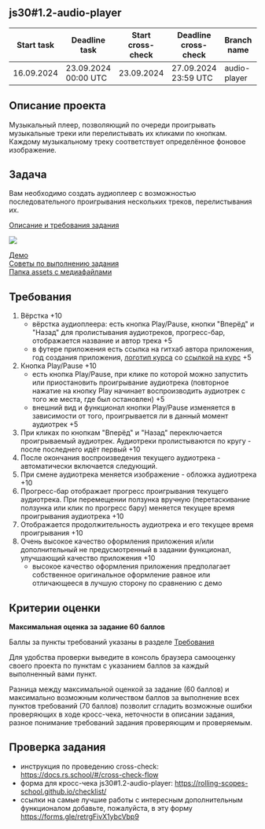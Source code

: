 ## js30#1.2-audio-player

| Start task | Deadline task        | Start cross-check | Deadline cross-check | Branch name  | Folder name  |
| ---------- | -------------------- | ----------------- | -------------------- | ------------ | ------------ |
| 16.09.2024 | 23.09.2024 00:00 UTC | 23.09.2024        | 27.09.2024 23:59 UTC | audio-player | audio-player |

## Описание проекта

Музыкальный плеер, позволяющий по очереди проигрывать музыкальные треки или перелистывать их кликами по кнопкам. Каждому музыкальному треку соответствует определённое фоновое изображение.

## Задача

Вам необходимо создать аудиоплеер с возможностью последовательного проигрывания нескольких треков, перелистывания их.

[Описание и требования задания](js30.md)

<kbd>![](images/js30-2.jpg)</kbd>

[Демо](https://audio-player-js30.netlify.app/)  
[Советы по выполнению задания](js30-media-hints.md)  
[Папка assets с медиафайлами](https://github.com/rolling-scopes-school/file-storage/tree/audio-player)

## Требования

1. Вёрстка +10
   - вёрстка аудиоплеера: есть кнопка Play/Pause, кнопки "Вперёд" и "Назад" для пролистывания аудиотреков, прогресс-бар, отображается название и автор трека +5
   - в футере приложения есть ссылка на гитхаб автора приложения, год создания приложения, [логотип курса](../../react/assets/rss-logo.svg) со [ссылкой на курс](https://rs.school/courses/javascript-preschool-ru) +5
2. Кнопка Play/Pause +10
   - есть кнопка Play/Pause, при клике по которой можно запустить или приостановить проигрывание аудиотрека (повторное нажатие на кнопку Play начинает воспроизводить аудиотрек с того же места, где был остановлен) +5
   - внешний вид и функционал кнопки Play/Pause изменяется в зависимости от того, проигрывается ли в данный момент аудиотрек +5
3. При кликах по кнопкам "Вперёд" и "Назад" переключается проигрываемый аудиотрек. Аудиотреки пролистываются по кругу - после последнего идёт первый +10
4. После окончания воспроизведения текущего аудиотрека - автоматически включается следующий.
5. При смене аудиотрека меняется изображение - обложка аудиотрека +10
6. Прогресс-бар отображает прогресс проигрывания текущего аудиотрека. При перемещении ползунка вручную (перетаскивание ползунка или клик по прогресс бару) меняется текущее время проигрывания аудиотрека +10
7. Отображается продолжительность аудиотрека и его текущее время проигрывания +10
8. Очень высокое качество оформления приложения и/или дополнительный не предусмотренный в задании функционал, улучшающий качество приложения +10
   - высокое качество оформления приложения предполагает собственное оригинальное оформление равное или отличающееся в лучшую сторону по сравнению с демо

## Критерии оценки

**Максимальная оценка за задание 60 баллов**

Баллы за пункты требований указаны в разделе [Требования](#требования)

Для удобства проверки выведите в консоль браузера самооценку своего проекта по пунктам с указанием баллов за каждый выполненный вами пункт.

Разница между максимальной оценкой за задание (60 баллов) и максимально возможным количеством баллов за выполнение всех пунктов требований (70 баллов) позволит сгладить возможные ошибки проверяющих в ходе кросс-чека, неточности в описании задания, разное понимание требований задания проверяющим и проверяемым.

## Проверка задания

- инструкция по проведению cross-check: https://docs.rs.school/#/cross-check-flow
- форма для кросс-чека js30#1.2-audio-player: https://rolling-scopes-school.github.io/checklist/
- ссылки на самые лучшие работы с интересным дополнительным функционалом добавьте, пожалуйста, в эту форму https://forms.gle/retrgFivX1ybcVbp9
